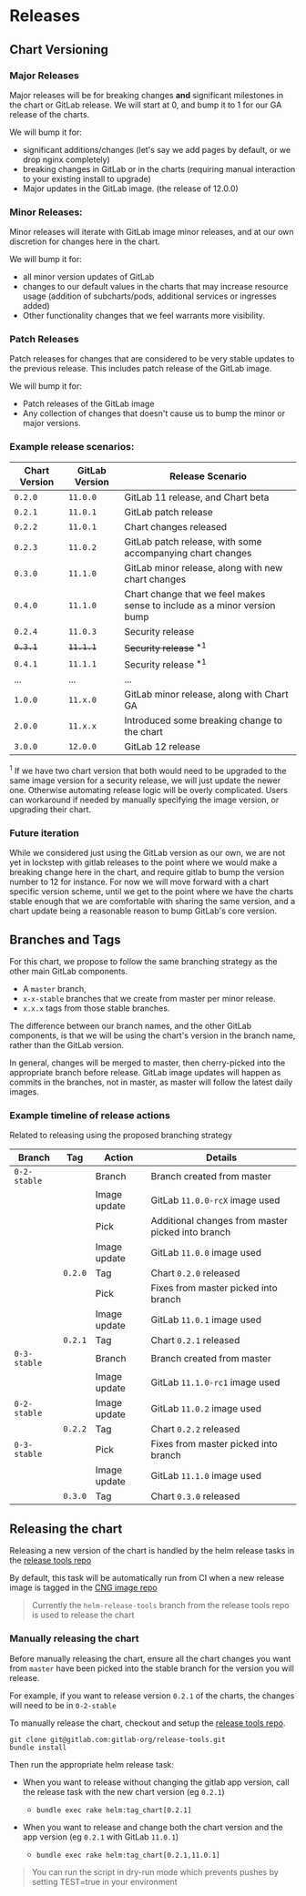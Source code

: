 # Releases

## Chart Versioning

### Major Releases
Major releases will be for breaking changes **and** significant milestones in the chart or GitLab release. We will start at 0, and bump it to 1 for our GA release of the charts.

We will bump it for:
- significant additions/changes (let's say we add pages by default, or we drop nginx completely)
- breaking changes in GitLab or in the charts (requiring manual interaction to your existing install to upgrade)
- Major updates in the GitLab image. (the release of 12.0.0)

### Minor Releases:
Minor releases will iterate with GitLab image minor releases, and at our own discretion for changes here in the chart.

We will bump it for:
- all minor version updates of GitLab
- changes to our default values in the charts that may increase resource usage (addition of subcharts/pods, additional services or ingresses added)
- Other functionality changes that we feel warrants more visibility.


### Patch Releases
Patch releases for changes that are considered to be very stable updates to the previous release. This includes patch release of the GitLab image.

We will bump it for:
- Patch releases of the GitLab image
- Any collection of changes that doesn't cause us to bump the minor or major versions.

### Example release scenarios:

|Chart Version|GitLab Version|Release Scenario|
|-|-|-|
|`0.2.0`|`11.0.0`| GitLab 11 release, and Chart beta |
|`0.2.1`|`11.0.1`| GitLab patch release |
|`0.2.2`|`11.0.1`| Chart changes released |
|`0.2.3`|`11.0.2`| GitLab patch release, with some accompanying chart changes |
|`0.3.0`|`11.1.0`| GitLab minor release, along with new chart changes |
|`0.4.0`|`11.1.0`| Chart change that we feel makes sense to include as a minor version bump |
|`0.2.4`|`11.0.3`| Security release |
|~~`0.3.1`~~|~~`11.1.1`~~| ~~Security release~~ <sup>*1</sup> |
|`0.4.1`|`11.1.1`| Security release <sup>*1</sup> |
|...|...|...|
|`1.0.0`|`11.x.0`| GitLab minor release, along with Chart GA |
|`2.0.0`|`11.x.x`| Introduced some breaking change to the chart |
|`3.0.0`|`12.0.0`| GitLab 12 release |

<sup>1</sup> If we have two chart version that both would need to be upgraded to the same image version for a security release, we will just update the newer one. Otherwise automating release logic will be overly complicated. Users can workaround if needed by manually specifying the image version, or upgrading their chart.


### Future iteration

While we considered just using the GitLab version as our own, we are not yet in lockstep with gitlab releases to the point where we would make a breaking change here in the chart, and require gitlab to bump the version number to 12 for instance. For now we will move forward with a chart specific version scheme, until we get to the point where we have the charts stable enough that we are comfortable with sharing the same version, and a chart update being a reasonable reason to bump GitLab's core version.

## Branches and Tags

For this chart, we propose to follow the same branching strategy as the other main GitLab components.

- A `master` branch,
- `x-x-stable` branches that we create from master per minor release.
- `x.x.x` tags from those stable branches.

The difference between our branch names, and the other GitLab components, is that we will be using the chart's version in the branch name, rather than the GitLab version.

In general, changes will be merged to master, then cherry-picked into the appropriate branch before release. GitLab image updates will happen as commits in the branches, not in master, as master will follow the latest daily images.

### Example timeline of release actions

Related to releasing using the proposed branching strategy

|Branch|Tag|Action|Details|
|-|-|-|-|
|`0-2-stable`|       |Branch      |Branch created from master |
|            |       |Image update|GitLab `11.0.0-rcX` image used |
|            |       |Pick        |Additional changes from master picked into branch |
|            |       |Image update|GitLab `11.0.0` image used |
|            |`0.2.0`|Tag         |Chart `0.2.0` released |
|            |       |Pick        |Fixes from master picked into branch |
|            |       |Image update|GitLab `11.0.1` image used |
|            |`0.2.1`|Tag         |Chart `0.2.1` released |
|`0-3-stable`|       |Branch      |Branch created from master |
|            |       |Image update|GitLab `11.1.0-rc1` image used |
|`0-2-stable`|       |Image update|GitLab `11.0.2` image used |
|            |`0.2.2`|Tag         |Chart  `0.2.2` released |
|`0-3-stable`|       |Pick        |Fixes from master picked into branch |
|            |       |Image update|GitLab `11.1.0` image used |
|            |`0.3.0`|Tag         |Chart `0.3.0` released |

## Releasing the chart

Releasing a new version of the chart is handled by the helm release tasks in the [release tools repo](https://gitlab.com/gitlab-org/release-tools)

By default, this task will be automatically run from CI when a new release image is tagged in the [CNG image repo](https://gitlab.com/gitlab-org/build/CNG)

> Currently the `helm-release-tools` branch from the release tools repo is used to release the chart

### Manually releasing the chart

Before manually releasing the chart, ensure all the chart changes you want from `master` have been picked into the
stable branch for the version you will release.

For example, if you want to release version `0.2.1` of the charts, the changes will need to be in `0-2-stable`

To manually release the chart, checkout and setup the [release tools repo](https://gitlab.com/gitlab-org/release-tools).

```
git clone git@gitlab.com:gitlab-org/release-tools.git
bundle install
```

Then run the appropriate helm release task:

* When you want to release without changing the gitlab app version, call the release task with the new chart version (eg `0.2.1`)
  - `bundle exec rake helm:tag_chart[0.2.1]`

* When you want to release and change both the chart version and the app version (eg `0.2.1` with GitLab `11.0.1`)
  - `bundle exec rake helm:tag_chart[0.2.1,11.0.1]`

> You can run the script in dry-run mode which prevents pushes by setting TEST=true in your environment
